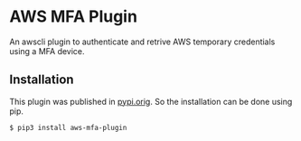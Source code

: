 # AWS MFA Plugin

An awscli plugin to authenticate and retrive AWS temporary credentials using a MFA device.

## Installation

This plugin was published in [pypi.orig](https://pypi.org/project/aws-mfa-plugin/). So the installation can be done using pip.

```shell
$ pip3 install aws-mfa-plugin
```
